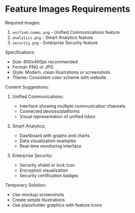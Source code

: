 # Feature Images Requirements

Required images:
1. `unified-comms.png` - Unified Communications feature
2. `analytics.png` - Smart Analytics feature
3. `security.png` - Enterprise Security feature

Specifications:
- Size: 600x400px recommended
- Format: PNG or JPG
- Style: Modern, clean illustrations or screenshots
- Theme: Consistent color scheme with website

Content Suggestions:
1. Unified Communications:
   - Interface showing multiple communication channels
   - Connected devices/platforms
   - Visual representation of unified inbox

2. Smart Analytics:
   - Dashboard with graphs and charts
   - Data visualization examples
   - Real-time monitoring interface

3. Enterprise Security:
   - Security shield or lock icon
   - Encryption visualization
   - Security certification badges

Temporary Solution:
- Use mockup screenshots
- Create simple illustrations
- Use placeholder graphics with feature icons 